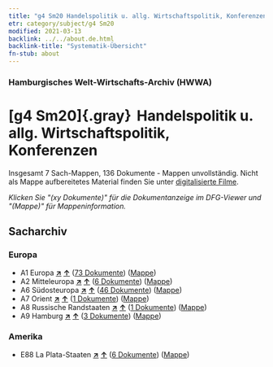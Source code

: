 ```yaml
---
title: "g4 Sm20 Handelspolitik u. allg. Wirtschaftspolitik, Konferenzen"
etr: category/subject/g4 Sm20
modified: 2021-03-13
backlink: ../../about.de.html
backlink-title: "Systematik-Übersicht"
fn-stub: about
---
```


### Hamburgisches Welt-Wirtschafts-Archiv (HWWA)
# [g4 Sm20]{.gray}&#8201; Handelspolitik u. allg. Wirtschaftspolitik, Konferenzen&#160; 




Insgesamt 7 Sach-Mappen, 136 Dokumente - Mappen unvollständig.
Nicht als Mappe aufbereitetes Material finden Sie unter [digitalisierte Filme](/film/h1_sh).

_Klicken Sie "(xy Dokumente)" für die Dokumentanzeige im DFG-Viewer und "(Mappe)" für Mappeninformation._

## Sacharchiv




### Europa

- A1 Europa [**&nearr;**](../../../geo/i/140892/about.de.html "Europa (alle Mappen)") [**&uarr;**](../../../geo/about.de.html#A1 "Ländersystematik") (<a href="https://pm20.zbw.eu/dfgview/sh/140892,150373" title="über: Europa : Handelspolitik u. allg. Wirtschaftspolitik, Konferenzen" target="_blank">73 Dokumente</a>) ([Mappe](http://purl.org/pressemappe20/folder/sh/140892,150373))
- A2 Mitteleuropa [**&nearr;**](../../../geo/i/140895/about.de.html "Mitteleuropa (alle Mappen)") [**&uarr;**](../../../geo/about.de.html#A2 "Ländersystematik") (<a href="https://pm20.zbw.eu/dfgview/sh/140895,150373" title="über: Mitteleuropa : Handelspolitik u. allg. Wirtschaftspolitik, Konferenzen" target="_blank">6 Dokumente</a>) ([Mappe](http://purl.org/pressemappe20/folder/sh/140895,150373))
- A6 Südosteuropa [**&nearr;**](../../../geo/i/140900/about.de.html "Südosteuropa (alle Mappen)") [**&uarr;**](../../../geo/about.de.html#A6 "Ländersystematik") (<a href="https://pm20.zbw.eu/dfgview/sh/140900,150373" title="über: Südosteuropa : Handelspolitik u. allg. Wirtschaftspolitik, Konferenzen" target="_blank">46 Dokumente</a>) ([Mappe](http://purl.org/pressemappe20/folder/sh/140900,150373))
- A7 Orient [**&nearr;**](../../../geo/i/140902/about.de.html "Orient (alle Mappen)") [**&uarr;**](../../../geo/about.de.html#A7 "Ländersystematik") (<a href="https://pm20.zbw.eu/dfgview/sh/140902,150373" title="über: Orient : Handelspolitik u. allg. Wirtschaftspolitik, Konferenzen" target="_blank">1 Dokumente</a>) ([Mappe](http://purl.org/pressemappe20/folder/sh/140902,150373))
- A8 Russische Randstaaten [**&nearr;**](../../../geo/i/140904/about.de.html "Russische Randstaaten (alle Mappen)") [**&uarr;**](../../../geo/about.de.html#A8 "Ländersystematik") (<a href="https://pm20.zbw.eu/dfgview/sh/140904,150373" title="über: Russische Randstaaten : Handelspolitik u. allg. Wirtschaftspolitik, Konferenzen" target="_blank">1 Dokumente</a>) ([Mappe](http://purl.org/pressemappe20/folder/sh/140904,150373))
- A9 Hamburg [**&nearr;**](../../../geo/i/140905/about.de.html "Hamburg (alle Mappen)") [**&uarr;**](../../../geo/about.de.html#A9 "Ländersystematik") (<a href="https://pm20.zbw.eu/dfgview/sh/140905,150373" title="über: Hamburg : Handelspolitik u. allg. Wirtschaftspolitik, Konferenzen" target="_blank">3 Dokumente</a>) ([Mappe](http://purl.org/pressemappe20/folder/sh/140905,150373))

### Amerika

- E88 La Plata-Staaten [**&nearr;**](../../../geo/i/141693/about.de.html "La Plata-Staaten (alle Mappen)") [**&uarr;**](../../../geo/about.de.html#E88 "Ländersystematik") (<a href="https://pm20.zbw.eu/dfgview/sh/141693,150373" title="über: La Plata-Staaten : Handelspolitik u. allg. Wirtschaftspolitik, Konferenzen" target="_blank">6 Dokumente</a>) ([Mappe](http://purl.org/pressemappe20/folder/sh/141693,150373))


